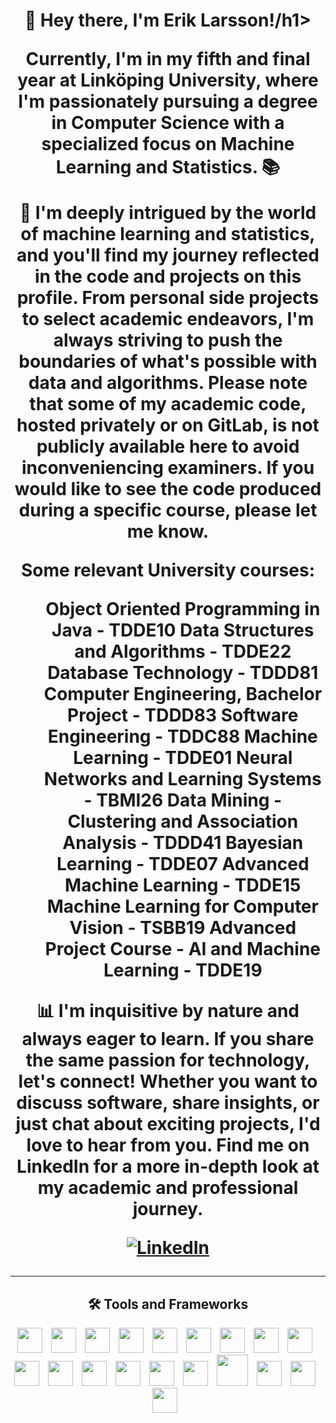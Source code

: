 <!--
Here are some ideas to get you started:

- 🔭 I’m currently working on ...
- 🌱 I’m currently learning ...
- 👯 I’m looking to collaborate on ...
- 🤔 I’m looking for help with ...
- 💬 Ask me about ...
- 📫 How to reach me: ...
- 😄 Pronouns: ...
- ⚡ Fun fact: ...
-->

<h1 align='center'>👋 Hey there, I'm Erik Larsson!/h1>

<p align='center'>Currently, I'm in my fifth and final year at Linköping University, where I'm passionately pursuing a degree in Computer Science with a specialized focus on Machine Learning and Statistics. 📚</p>

<p align='center'>🤖 I'm deeply intrigued by the world of machine learning and statistics, and you'll find my journey reflected in the code and projects on this profile. From personal side projects to select academic endeavors, I'm always striving to push the boundaries of what's possible with data and algorithms. Please note that some of my academic code, hosted privately or on GitLab, is not publicly available here to avoid inconveniencing examiners. If you would like to see the code produced during a specific course, please let me know. </p>

Some relevant University courses:
<ul>
  <item>Object Oriented Programming in Java - TDDE10</item>
  <item>Data Structures and Algorithms - TDDE22</item>
  <item>Database Technology - TDDD81</item>
  <item>Computer Engineering, Bachelor Project - TDDD83</item>
  <item>Software Engineering - TDDC88</item>
  <item>Machine Learning - TDDE01</item>
  <item>Neural Networks and Learning Systems - TBMI26</item>
  <item>Data Mining - Clustering and Association Analysis - TDDD41</item>
  <item>Bayesian Learning - TDDE07</item>
  <item>Advanced Machine Learning - TDDE15</item>
  <item>Machine Learning for Computer Vision - TSBB19</item>
  <item>Advanced Project Course - AI and Machine Learning - TDDE19</item>
</ul>

<p align='center'>📊 I'm inquisitive by nature and always eager to learn. If you share the same passion for technology, let's connect! Whether you want to discuss software, share insights, or just chat about exciting projects, I'd love to hear from you. Find me on LinkedIn for a more in-depth look at my academic and professional journey.</p>

<div align='center'>
  <a href="https://www.linkedin.com/in/erik-larsson-b19b42183/" target="_blank">
    <img src="https://img.shields.io/badge/linkedin-%230077B5.svg?&style=for-the-badge&logo=linkedin&logoColor=white&color=071A2C" alt="LinkedIn"/>
  </a>
</div>

---

<h2 align='center'>🛠️ Tools and Frameworks</h2>
<div align='center'>
<a href="https://www.python.org"><img width=40px style='padding-right:10px;' src="https://cdn.jsdelivr.net/gh/devicons/devicon/icons/python/python-original.svg" /></a>
<a href="https://git-scm.com"><img width=40px style='padding-right:10px;' src="https://cdn.jsdelivr.net/gh/devicons/devicon/icons/git/git-original.svg" /></a>
<a href="https://pytorch.org/"><img width=40px style='padding-right:10px;' src="https://cdn.jsdelivr.net/gh/devicons/devicon/icons/pytorch/pytorch-original.svg"/></a>
<a href="https://jupyter.org/"><img width=40px style='padding-right:10px;' src="https://cdn.jsdelivr.net/gh/devicons/devicon/icons/jupyter/jupyter-original-wordmark.svg"/></a>
<a href="https://www.r-project.org"><img width=40px style='padding-right:10px;' src="https://cdn.jsdelivr.net/gh/devicons/devicon/icons/r/r-original.svg" /></a>
<a href="https://posit.co/products/open-source/rstudio/"><img width=40px style='padding-right:10px;' src="https://cdn.jsdelivr.net/gh/devicons/devicon/icons/rstudio/rstudio-original.svg" /></a>
<a href="https://www.oracle.com/java/technologies/downloads/"><img width=40px style='padding-right:10px;' src="https://cdn.jsdelivr.net/gh/devicons/devicon/icons/java/java-original-wordmark.svg" /></a>
<a><img width=40px style='padding-right:10px;' src="https://cdn.jsdelivr.net/gh/devicons/devicon/icons/javascript/javascript-original.svg" /></a>
<a><img width=40px style='padding-right:10px;' src="https://upload.wikimedia.org/wikipedia/commons/thumb/4/4c/Typescript_logo_2020.svg/512px-Typescript_logo_2020.svg.png?20221110153201" /></a>
<a><img width=40px style='padding-right:10px;' src="https://cdn.jsdelivr.net/gh/devicons/devicon/icons/html5/html5-original.svg" /></a>
<a><img width=40px style='padding-right:10px;' src="https://cdn.jsdelivr.net/gh/devicons/devicon/icons/css3/css3-original.svg" /></a>
<a href="https://reactjs.org"><img width=40px style='padding-right:10px;' src="https://cdn.jsdelivr.net/gh/devicons/devicon/icons/react/react-original.svg" /></a>
<a href="https://nodejs.org/en/"><img width=40px style='padding-right:10px;' src="https://cdn.jsdelivr.net/gh/devicons/devicon/icons/nodejs/nodejs-original.svg" /></a>
<a href="https://firebase.google.com"><img width=40px style='padding-right:10px;' src="https://cdn.jsdelivr.net/gh/devicons/devicon/icons/firebase/firebase-plain.svg" /></a>
<a href="https://www.figma.com"><img width=40px style='padding-right:10px;' src="https://cdn.jsdelivr.net/gh/devicons/devicon/icons/figma/figma-original.svg" /></a>
<a href="https://www.docker.com"><img width=50px style='padding-right:10px;' src="https://cdn.jsdelivr.net/gh/devicons/devicon/icons/docker/docker-original.svg" /></a>
<a href="https://www.mysql.com"><img width=40px style='padding-right:10px;' src="https://cdn.jsdelivr.net/gh/devicons/devicon/icons/mysql/mysql-original.svg" /></a>
<a href="https://www.postgresql.org/"><img width=40px style='padding-right:10px;' src="https://upload.wikimedia.org/wikipedia/commons/thumb/2/29/Postgresql_elephant.svg/1985px-Postgresql_elephant.svg.png" /></a>
<a href="https://matlab.mathworks.com"><img width=40px style='padding-right:10px;' src="https://cdn.jsdelivr.net/gh/devicons/devicon/icons/matlab/matlab-original.svg"/></a>       
</div>

#
